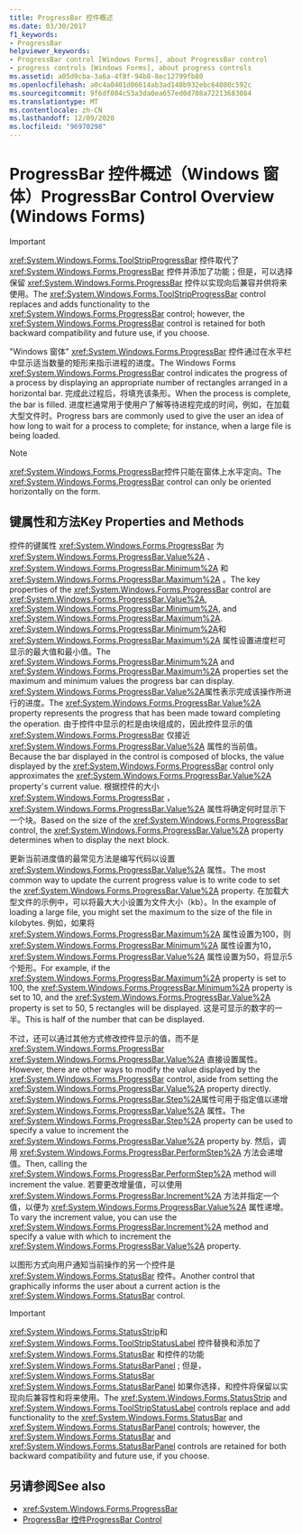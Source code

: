 ```yaml
---
title: ProgressBar 控件概述
ms.date: 03/30/2017
f1_keywords:
- ProgressBar
helpviewer_keywords:
- ProgressBar control [Windows Forms], about ProgressBar control
- progress controls [Windows Forms], about progress controls
ms.assetid: a05d9cba-3a6a-4f8f-94b8-8ec12799fb80
ms.openlocfilehash: a0c4a0401d06614ab3ad148b932ebc64080c592c
ms.sourcegitcommit: 9f6df084c53a3da0ea657ed0d708a72213683084
ms.translationtype: MT
ms.contentlocale: zh-CN
ms.lasthandoff: 12/09/2020
ms.locfileid: "96970298"
---
```

# <a name="progressbar-control-overview-windows-forms"></a><span data-ttu-id="7f4cd-102">ProgressBar 控件概述（Windows 窗体）</span><span class="sxs-lookup"><span data-stu-id="7f4cd-102">ProgressBar Control Overview (Windows Forms)</span></span>
> [!IMPORTANT]
> <span data-ttu-id="7f4cd-103"><xref:System.Windows.Forms.ToolStripProgressBar> 控件取代了 <xref:System.Windows.Forms.ProgressBar> 控件并添加了功能；但是，可以选择保留 <xref:System.Windows.Forms.ProgressBar> 控件以实现向后兼容并供将来使用。</span><span class="sxs-lookup"><span data-stu-id="7f4cd-103">The <xref:System.Windows.Forms.ToolStripProgressBar> control replaces and adds functionality to the <xref:System.Windows.Forms.ProgressBar> control; however, the <xref:System.Windows.Forms.ProgressBar> control is retained for both backward compatibility and future use, if you choose.</span></span>  
  
 <span data-ttu-id="7f4cd-104">"Windows 窗体" <xref:System.Windows.Forms.ProgressBar> 控件通过在水平栏中显示适当数量的矩形来指示进程的进度。</span><span class="sxs-lookup"><span data-stu-id="7f4cd-104">The Windows Forms <xref:System.Windows.Forms.ProgressBar> control indicates the progress of a process by displaying an appropriate number of rectangles arranged in a horizontal bar.</span></span> <span data-ttu-id="7f4cd-105">完成此过程后，将填充该条形。</span><span class="sxs-lookup"><span data-stu-id="7f4cd-105">When the process is complete, the bar is filled.</span></span> <span data-ttu-id="7f4cd-106">进度栏通常用于使用户了解等待进程完成的时间，例如，在加载大型文件时。</span><span class="sxs-lookup"><span data-stu-id="7f4cd-106">Progress bars are commonly used to give the user an idea of how long to wait for a process to complete; for instance, when a large file is being loaded.</span></span>  
  
> [!NOTE]
> <span data-ttu-id="7f4cd-107"><xref:System.Windows.Forms.ProgressBar>控件只能在窗体上水平定向。</span><span class="sxs-lookup"><span data-stu-id="7f4cd-107">The <xref:System.Windows.Forms.ProgressBar> control can only be oriented horizontally on the form.</span></span>  
  
## <a name="key-properties-and-methods"></a><span data-ttu-id="7f4cd-108">键属性和方法</span><span class="sxs-lookup"><span data-stu-id="7f4cd-108">Key Properties and Methods</span></span>  
 <span data-ttu-id="7f4cd-109">控件的键属性 <xref:System.Windows.Forms.ProgressBar> 为 <xref:System.Windows.Forms.ProgressBar.Value%2A> 、 <xref:System.Windows.Forms.ProgressBar.Minimum%2A> 和 <xref:System.Windows.Forms.ProgressBar.Maximum%2A> 。</span><span class="sxs-lookup"><span data-stu-id="7f4cd-109">The key properties of the <xref:System.Windows.Forms.ProgressBar> control are <xref:System.Windows.Forms.ProgressBar.Value%2A>, <xref:System.Windows.Forms.ProgressBar.Minimum%2A>, and <xref:System.Windows.Forms.ProgressBar.Maximum%2A>.</span></span> <span data-ttu-id="7f4cd-110"><xref:System.Windows.Forms.ProgressBar.Minimum%2A>和 <xref:System.Windows.Forms.ProgressBar.Maximum%2A> 属性设置进度栏可显示的最大值和最小值。</span><span class="sxs-lookup"><span data-stu-id="7f4cd-110">The <xref:System.Windows.Forms.ProgressBar.Minimum%2A> and <xref:System.Windows.Forms.ProgressBar.Maximum%2A> properties set the maximum and minimum values the progress bar can display.</span></span> <span data-ttu-id="7f4cd-111"><xref:System.Windows.Forms.ProgressBar.Value%2A>属性表示完成该操作所进行的进度。</span><span class="sxs-lookup"><span data-stu-id="7f4cd-111">The <xref:System.Windows.Forms.ProgressBar.Value%2A> property represents the progress that has been made toward completing the operation.</span></span> <span data-ttu-id="7f4cd-112">由于控件中显示的栏是由块组成的，因此控件显示的值 <xref:System.Windows.Forms.ProgressBar> 仅接近 <xref:System.Windows.Forms.ProgressBar.Value%2A> 属性的当前值。</span><span class="sxs-lookup"><span data-stu-id="7f4cd-112">Because the bar displayed in the control is composed of blocks, the value displayed by the <xref:System.Windows.Forms.ProgressBar> control only approximates the <xref:System.Windows.Forms.ProgressBar.Value%2A> property's current value.</span></span> <span data-ttu-id="7f4cd-113">根据控件的大小 <xref:System.Windows.Forms.ProgressBar> ， <xref:System.Windows.Forms.ProgressBar.Value%2A> 属性将确定何时显示下一个块。</span><span class="sxs-lookup"><span data-stu-id="7f4cd-113">Based on the size of the <xref:System.Windows.Forms.ProgressBar> control, the <xref:System.Windows.Forms.ProgressBar.Value%2A> property determines when to display the next block.</span></span>  
  
 <span data-ttu-id="7f4cd-114">更新当前进度值的最常见方法是编写代码以设置 <xref:System.Windows.Forms.ProgressBar.Value%2A> 属性。</span><span class="sxs-lookup"><span data-stu-id="7f4cd-114">The most common way to update the current progress value is to write code to set the <xref:System.Windows.Forms.ProgressBar.Value%2A> property.</span></span> <span data-ttu-id="7f4cd-115">在加载大型文件的示例中，可以将最大大小设置为文件大小（kb）。</span><span class="sxs-lookup"><span data-stu-id="7f4cd-115">In the example of loading a large file, you might set the maximum to the size of the file in kilobytes.</span></span> <span data-ttu-id="7f4cd-116">例如，如果将 <xref:System.Windows.Forms.ProgressBar.Maximum%2A> 属性设置为100，则 <xref:System.Windows.Forms.ProgressBar.Minimum%2A> 属性设置为10， <xref:System.Windows.Forms.ProgressBar.Value%2A> 属性设置为50，将显示5个矩形。</span><span class="sxs-lookup"><span data-stu-id="7f4cd-116">For example, if the <xref:System.Windows.Forms.ProgressBar.Maximum%2A> property is set to 100, the <xref:System.Windows.Forms.ProgressBar.Minimum%2A> property is set to 10, and the <xref:System.Windows.Forms.ProgressBar.Value%2A> property is set to 50, 5 rectangles will be displayed.</span></span> <span data-ttu-id="7f4cd-117">这是可显示的数字的一半。</span><span class="sxs-lookup"><span data-stu-id="7f4cd-117">This is half of the number that can be displayed.</span></span>  
  
 <span data-ttu-id="7f4cd-118">不过，还可以通过其他方式修改控件显示的值，而不是 <xref:System.Windows.Forms.ProgressBar> <xref:System.Windows.Forms.ProgressBar.Value%2A> 直接设置属性。</span><span class="sxs-lookup"><span data-stu-id="7f4cd-118">However, there are other ways to modify the value displayed by the <xref:System.Windows.Forms.ProgressBar> control, aside from setting the <xref:System.Windows.Forms.ProgressBar.Value%2A> property directly.</span></span> <span data-ttu-id="7f4cd-119"><xref:System.Windows.Forms.ProgressBar.Step%2A>属性可用于指定值以递增 <xref:System.Windows.Forms.ProgressBar.Value%2A> 属性。</span><span class="sxs-lookup"><span data-stu-id="7f4cd-119">The <xref:System.Windows.Forms.ProgressBar.Step%2A> property can be used to specify a value to increment the <xref:System.Windows.Forms.ProgressBar.Value%2A> property by.</span></span> <span data-ttu-id="7f4cd-120">然后，调用 <xref:System.Windows.Forms.ProgressBar.PerformStep%2A> 方法会递增值。</span><span class="sxs-lookup"><span data-stu-id="7f4cd-120">Then, calling the <xref:System.Windows.Forms.ProgressBar.PerformStep%2A> method will increment the value.</span></span> <span data-ttu-id="7f4cd-121">若要更改增量值，可以使用 <xref:System.Windows.Forms.ProgressBar.Increment%2A> 方法并指定一个值，以便为 <xref:System.Windows.Forms.ProgressBar.Value%2A> 属性递增。</span><span class="sxs-lookup"><span data-stu-id="7f4cd-121">To vary the increment value, you can use the <xref:System.Windows.Forms.ProgressBar.Increment%2A> method and specify a value with which to increment the <xref:System.Windows.Forms.ProgressBar.Value%2A> property.</span></span>  
  
 <span data-ttu-id="7f4cd-122">以图形方式向用户通知当前操作的另一个控件是 <xref:System.Windows.Forms.StatusBar> 控件。</span><span class="sxs-lookup"><span data-stu-id="7f4cd-122">Another control that graphically informs the user about a current action is the <xref:System.Windows.Forms.StatusBar> control.</span></span>  
  
> [!IMPORTANT]
> <span data-ttu-id="7f4cd-123"><xref:System.Windows.Forms.StatusStrip>和 <xref:System.Windows.Forms.ToolStripStatusLabel> 控件替换和添加了 <xref:System.Windows.Forms.StatusBar> 和控件的功能 <xref:System.Windows.Forms.StatusBarPanel> ; 但是， <xref:System.Windows.Forms.StatusBar> <xref:System.Windows.Forms.StatusBarPanel> 如果你选择，和控件将保留以实现向后兼容性和将来使用。</span><span class="sxs-lookup"><span data-stu-id="7f4cd-123">The <xref:System.Windows.Forms.StatusStrip> and <xref:System.Windows.Forms.ToolStripStatusLabel> controls replace and add functionality to the <xref:System.Windows.Forms.StatusBar> and <xref:System.Windows.Forms.StatusBarPanel> controls; however, the <xref:System.Windows.Forms.StatusBar> and <xref:System.Windows.Forms.StatusBarPanel> controls are retained for both backward compatibility and future use, if you choose.</span></span>  
  
## <a name="see-also"></a><span data-ttu-id="7f4cd-124">另请参阅</span><span class="sxs-lookup"><span data-stu-id="7f4cd-124">See also</span></span>

- <xref:System.Windows.Forms.ProgressBar>
- [<span data-ttu-id="7f4cd-125">ProgressBar 控件</span><span class="sxs-lookup"><span data-stu-id="7f4cd-125">ProgressBar Control</span></span>](progressbar-control-windows-forms.md)
